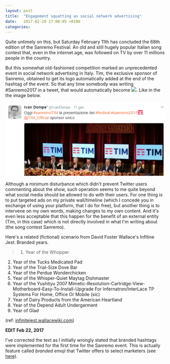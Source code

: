 ```yaml
---
layout: post
title:  "Engagement squatting as social network advertising"
date:   2017-02-20 17:08:05 +0100
categories:
---
```


Quite untimely on this, but Saturday February 11th has concluded the 68th edition of the Sanremo Festival. An old and still hugely popular Italian song contest that, even in the internet age, was followed on TV by over 11 millions people in the country.

But this somewhat old-fashioned competition marked an unprecedented event in social network advertising in Italy. Tim, the exclusive sponsor of Sanremo, obtained to get its logo automatically added at the end of the hashtag of the event. So that any time somebody was writing #Sanremo2017 in a tweet, that would automatically become <img src="{{site.baseurl}}/assets/sanremo2017-hashtag.png" style="height: 1em">. Like in the the image below.

![Sanremo2017 Tim Tweet](assets/sanremo2017-tweet.png)

Although a minimum disturbance which didn't prevent Twitter users commenting about the show, such operation seems to me quite beyond what social media should be allowed to do with their users. For one thing is to put targeted ads on my private wall/timeline (which I concede you in exchange of using your platform, that I do for free), but another thing is to intervene on my own words, making changes to my own content. And it's even less acceptable that this happen for the benefit of an external entity (Tim, in this case) which is not directly involved in what I'm writing about (the song contest Sanremo).

Here's a related (fictional) scenario from David Foster Wallace's Infitine Jest. Branded years.

> 1. Year of the Whopper
2. Year of the Tucks Medicated Pad
3. Year of the Trial-Size Dove Bar
4. Year of the Perdue Wonderchicken
5. Year of the Whisper-Quiet Maytag Dishmaster
6. Year of the Yushityu 2007 Mimetic-Resolution-Cartridge-View-Motherboard-Easy-To-Install-Upgrade For Infernatron/InterLace TP Systems For Home, Office Or Mobile (sic)
7. Year of Dairy Products from the American Heartland
8. Year of the Depend Adult Undergarment
9. Year of Glad

(ref: [infinitejest.wallacewiki.com](https://infinitejest.wallacewiki.com/david-foster-wallace/index.php?title=Subsidized_Time))

**EDIT Feb 22, 2017**

I've corrected the text as I initially wrongly stated that branded hashtags were implemented for the first time for the Sanremo event. This is actually feature called _branded emoji_ that Twitter offers to select marketers (see [here](https://marketing.twitter.com/na/en/insights/best-practices-for-supercharging-campaigns-with-branded-emojis.html)).
